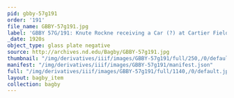 ```yaml
---
pid: gbby-57g191
order: '191'
file_name: GBBY-57g191.jpg
label: 'GBBY 57G/191: Knute Rockne receiving a Car (?) at Cartier Field - c1920s'
_date: 1920s
object_type: glass plate negative
source: http://archives.nd.edu/Bagby/GBBY-57g191.jpg
thumbnail: "/img/derivatives/iiif/images/GBBY-57g191/full/250,/0/default.jpg"
manifest: "/img/derivatives/iiif/images/GBBY-57g191/manifest.json"
full: "/img/derivatives/iiif/images/GBBY-57g191/full/1140,/0/default.jpg"
layout: bagby_item
collection: bagby
---
```

